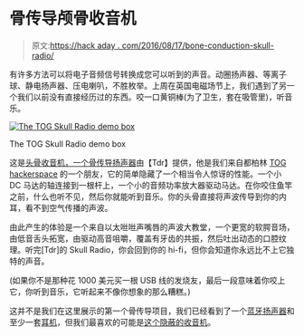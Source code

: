 # 骨传导颅骨收音机

> 原文:[https://hack aday . com/2016/08/17/bone-conduction-skull-radio/](https://hackaday.com/2016/08/17/bone-conduction-skull-radio/)

有许多方法可以将电子音频信号转换成您可以听到的声音。动圈扬声器、等离子球、静电扬声器、压电喇叭，不胜枚举。上周在英国电磁场节上，我们遇到了另一个我们以前没有直接经历过的东西。咬一口黄铜棒(为了卫生，套在吸管里)，听音乐。

[![The TOG Skull Radio demo box](../Images/17932835b652019a38fbb8ba614a166a.png)](https://hackaday.com/wp-content/uploads/2016/08/skull-radio-box.jpg)

The TOG Skull Radio demo box

这是[头骨收音机，一个骨传导扬声器](https://wiki.emfcamp.org/wiki/User:Tdr/Skull_Radio_Workshop)由【Tdr】提供，他是我们来自都柏林 [TOG hackerspace](http://tog.ie) 的一个朋友，它的简单隐藏了一个相当令人惊讶的性能。一个小 DC 马达的轴连接到一根杆上，一个小的音频功率放大器驱动马达。在你咬住鱼竿之前，什么也听不见，然后你就能听到音乐。你的头骨直接将声波传导到你的内耳，看不到空气传播的声波。

由此产生的体验是一个来自以太咝咝声嘴唇的声波大教堂，一个更宽的软腭音场，由低音舌头拓宽，由驱动高音咀嚼，覆盖有牙齿的共振，然后吐出动态的口腔纹理。听完[Tdr]的 Skull Radio，你会回到你的 hi-fi，但你会知道你永远比不上它独特的声音。

(如果你不是那种花 1000 美元买一根 USB 线的发烧友，最后一段意味着你咬上它，你听到音乐，它听起来不像你想象的那么糟糕。)

这并不是我们在这里展示的第一个骨传导项目，我们已经看到了一个[蓝牙扬声器](http://hackaday.com/2016/02/16/hacking-hearing-with-a-bone-conduction-bluetooth-speaker/)和至少一套[耳机](http://hackaday.com/2015/07/07/hackaday-prize-entry-bone-conduction-headphones/)，但我们最喜欢的可能是[这个隐蔽的收音机](http://hackaday.com/2015/02/08/turning-an-ordinary-pen-into-a-covert-radio-receiver/)。